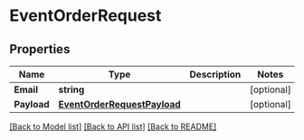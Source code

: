 # EventOrderRequest

## Properties

Name | Type | Description | Notes
------------ | ------------- | ------------- | -------------
**Email** | **string** |  | [optional] 
**Payload** | [**EventOrderRequestPayload**](EventOrderRequest_payload.md) |  | [optional] 

[[Back to Model list]](../README.md#documentation-for-models) [[Back to API list]](../README.md#documentation-for-api-endpoints) [[Back to README]](../README.md)


